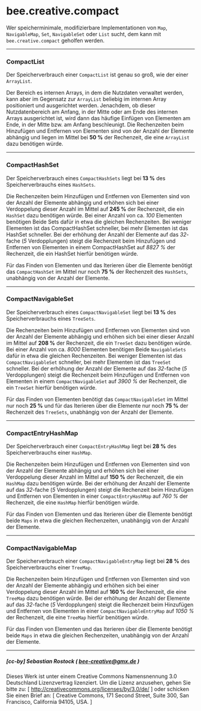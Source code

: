 # bee.creative.compact

Wer speicherminimale, modifizierbare Implementationen von `Map`, `NavigableMap`, `Set`, `NavigableSet` oder `List` sucht, dem kann mit `bee.creative.compact` geholfen werden.

__________________________________________________________________________________________


### CompactList

Der Speicherverbrauch einer `CompactList` ist genau so groß, wie der einer `ArrayList`.

Der Bereich es internen Arrays, in dem die Nutzdaten verwaltet werden, kann aber im Gegensatz zur `ArrayList` beliebig im internen Array positioniert und ausgerichtet werden. Jenachdem, ob dieser Nutzdatenbereich am Anfang, in der Mitte oder am Ende des internen Arrays ausgerichtet ist, wird dann das häufige Einfügen von Elementen am Ende, in der Mitte bzw. am Anfang beschleunigt. Die Rechenzeiten beim Hinzufügen und Entfernen von Elementen sind von der Anzahl der Elemente abhängig und liegen im Mittel bei **50 %** der Rechenzeit, die eine `ArrayList` dazu benötigen würde.

__________________________________________________________________________________________


### CompactHashSet

Der Speicherverbrauch eines `CompactHashSets` liegt bei **13 %** des Speicherverbrauchs eines `HashSets`.

Die Rechenzeiten beim Hinzufügen und Entfernen von Elementen sind von der Anzahl der Elemente abhängig und erhöhen sich bei einer Verdoppelung dieser Anzahl im Mittel auf **245 %** der Rechenzeit, die ein `HashSet` dazu benötigen würde. Bei einer Anzahl von ca. *100* Elementen benötigen Beide Sets dafür in etwa die gleichen Rechenzeiten. Bei weniger Elementen ist das CompactHashSet schneller, bei mehr Elementen ist das HashSet schneller.  Bei der erhöhung der Anzahl der Elemente auf das *32*-fache (*5* Verdopplungen) steigt die Rechenzeit beim Hinzufügen und Entfernen von Elementen in einem CompactHashSet auf *8827 %* der Rechenzeit, die ein HashSet hierfür benötigen würde.

Für das Finden von Elementen und das Iterieren über die Elemente benötigt das `CompactHashSet` im Mittel nur noch **75 %** der Rechenzeit des `HashSets`, unabhängig von der Anzahl der Elemente.

__________________________________________________________________________________________


### CompactNavigableSet

Der Speicherverbrauch eines `CompactNavigableSet` liegt bei **13 %** des Speicherverbrauchs eines `TreeSets`.

Die Rechenzeiten beim Hinzufügen und Entfernen von Elementen sind von der Anzahl der Elemente abhängig und erhöhen sich bei einer dieser Anzahl im Mittel auf **208 %** der Rechenzeit, die ein `TreeSet` dazu benötigen würde. Bei einer Anzahl von ca. *8000* Elementen benötigen Beide `NavigableSets` dafür in etwa die gleichen Rechenzeiten. Bei
weniger Elementen ist das `CompactNavigableSet` schneller, bei mehr Elementen ist das `TreeSet` schneller. Bei der erhöhung der Anzahl der Elemente auf das *32*-fache (*5* Verdopplungen) steigt die Rechenzeit beim Hinzufügen und Entfernen von Elementen in einem `CompactNavigableSet` auf *3900 %* der Rechenzeit, die ein `TreeSet` hierfür
benötigen würde.

Für das Finden von Elementen benötigt das `CompactNavigableSet` im Mittel nur noch **25 %** und für das Iterieren über die Elemente nur noch **75 %** der Rechenzeit des `TreeSets`, unabhängig von der Anzahl der Elemente.

__________________________________________________________________________________________


### CompactEntryHashMap

Der Speicherverbrauch einer `CompactEntryHashMap` liegt bei **28 %** des Speicherverbrauchs einer `HashMap`.

Die Rechenzeiten beim Hinzufügen und Entfernen von Elementen sind von der Anzahl der Elemente abhängig und erhöhen sich bei einer Verdoppelung dieser Anzahl im Mittel auf **150 %** der Rechenzeit, die ein `HashMap` dazu benötigen würde. Bei der erhöhung der Anzahl der Elemente auf das *32*-fache (*5* Verdopplungen) steigt die Rechenzeit beim Hinzufügen und Entfernen von Elementen in einer `CompactEntryHashMap` auf *760 %* der Rechenzeit, die eine `HashMap` hierfür benötigen würde.

Für das Finden von Elementen und das Iterieren über die Elemente benötigt beide `Maps` in etwa die gleichen Rechenzeiten, unabhängig von der Anzahl der Elemente.

__________________________________________________________________________________________


### CompactNavigableMap

Der Speicherverbrauch einer `CompactNavigableEntryMap` liegt bei **28 %** des Speicherverbrauchs einer `TreeMap`.

Die Rechenzeiten beim Hinzufügen und Entfernen von Elementen sind von der Anzahl der Elemente abhängig und erhöhen sich bei einer Verdoppelung dieser Anzahl im Mittel auf **160 %** der Rechenzeit, die eine `TreeMap` dazu benötigen würde. Bei der erhöhung der Anzahl der Elemente auf das *32*-fache (*5* Verdopplungen) steigt die Rechenzeit beim Hinzufügen und Entfernen von Elementen in einer `CompactNavigableEntryMap` auf *1050 %* der Rechenzeit, die eine `TreeMap` hierfür benötigen würde.

Für das Finden von Elementen und das Iterieren über die Elemente benötigt beide `Maps` in etwa die gleichen Rechenzeiten, unabhängig von der Anzahl der Elemente.

__________________________________________________________________________________________


##### [cc-by] Sebastian Rostock ( bee-creative@gmx.de )

Dieses Werk ist unter einem Creative Commons Namensnennung 3.0 Deutschland Lizenzvertrag lizenziert. Um die Lizenz anzusehen, gehen Sie bitte zu: [ http://creativecommons.org/licenses/by/3.0/de/ ] oder schicken Sie einen Brief an: [ Creative Commons, 171 Second Street, Suite 300, San Francisco, California 94105, USA. ]
